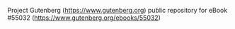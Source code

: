 Project Gutenberg (https://www.gutenberg.org) public repository for
eBook #55032 (https://www.gutenberg.org/ebooks/55032)
